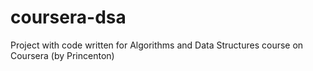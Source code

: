 # coursera-dsa
Project with code written for Algorithms and Data Structures course on Coursera (by Princenton)
